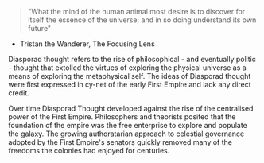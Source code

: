 > "What the mind of the human animal most desire is to discover for itself the essence of the universe; and in so doing understand its own future"

- Tristan the Wanderer,  The Focusing Lens

Diasporad thought refers to the rise of philosophical - and eventually politic - thought that extolled the virtues of exploring the physical universe as a means of exploring the metaphysical self. The ideas of Diasporad thought were first expressed in cy-net of the early First Empire and lack any direct credit.

Over time Diasporad Thought developed against the rise of the centralised power of the First Empire. Philosophers and theorists posited that the foundation of the empire was the free enterprise to explore and populate the galaxy. The growing authoratarian approach to celestial governance adopted by the First Empire's senators quickly removed many of the freedoms the colonies had enjoyed for centuries.
